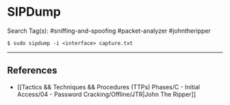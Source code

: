 # SIPDump

Search Tag(s): #sniffing-and-spoofing #packet-analyzer #johntheripper

`$ sudo sipdump -i <interface> capture.txt`

---
## References

- [[Tactics && Techniques && Procedures (TTPs) Phases/C - Initial Access/04 - Password Cracking/Offline/JTR|John The Ripper]]